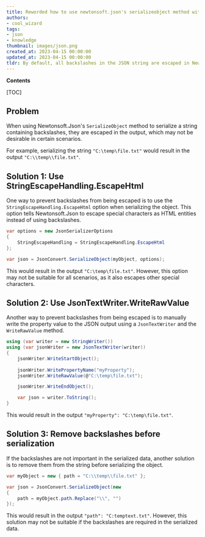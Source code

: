 ```yaml
---
title: Reworded how to use newtonsoft.json's serializeobject method without escaping backslashes?
authors:
- cool_wizard
tags:
- json
- knowledge
thumbnail: images/json.png
created_at: 2023-04-15 00:00:00
updated_at: 2023-04-15 00:00:00
tldr: By default, all backslashes in the JSON string are escaped in Newtonsoft.Json SerializeObject method.
---
```


**Contents**

[TOC]

## Problem

When using Newtonsoft.Json's `SerializeObject` method to serialize a string containing backslashes, they are escaped in the output, which may not be desirable in certain scenarios.

For example, serializing the string `"C:\temp\file.txt"` would result in the output `"C:\\temp\\file.txt"`.

## Solution 1: Use StringEscapeHandling.EscapeHtml

One way to prevent backslashes from being escaped is to use the `StringEscapeHandling.EscapeHtml` option when serializing the object. This option tells Newtonsoft.Json to escape special characters as HTML entities instead of using backslashes.

```csharp
var options = new JsonSerializerOptions
{
    StringEscapeHandling = StringEscapeHandling.EscapeHtml
};

var json = JsonConvert.SerializeObject(myObject, options);
```

This would result in the output `"C:\temp\file.txt"`. However, this option may not be suitable for all scenarios, as it also escapes other special characters.

## Solution 2: Use JsonTextWriter.WriteRawValue

Another way to prevent backslashes from being escaped is to manually write the property value to the JSON output using a `JsonTextWriter` and the `WriteRawValue` method.

```csharp
using (var writer = new StringWriter())
using (var jsonWriter = new JsonTextWriter(writer))
{
    jsonWriter.WriteStartObject();
    
    jsonWriter.WritePropertyName("myProperty");
    jsonWriter.WriteRawValue(@"C:\temp\file.txt");

    jsonWriter.WriteEndObject();

    var json = writer.ToString();
}
```

This would result in the output `"myProperty": "C:\temp\file.txt"`.

## Solution 3: Remove backslashes before serialization

If the backslashes are not important in the serialized data, another solution is to remove them from the string before serializing the object.

```csharp
var myObject = new { path = "C:\\temp\\file.txt" };

var json = JsonConvert.SerializeObject(new
{
    path = myObject.path.Replace("\\", "")
});
```

This would result in the output `"path": "C:temptext.txt"`. However, this solution may not be suitable if the backslashes are required in the serialized data.
